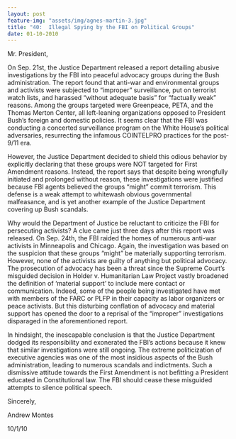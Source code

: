 ```yaml
---
layout: post
feature-img: "assets/img/agnes-martin-3.jpg"
title: "40:  Illegal Spying by the FBI on Political Groups"
date: 01-10-2010
---
```

Mr. President,

On Sep. 21st, the Justice Department released a report detailing abusive investigations by the FBI into peaceful advocacy groups during the Bush administration. The report found that anti-war and environmental groups and activists were subjected to “improper” surveillance, put on terrorist watch lists, and harassed “without adequate basis” for “factually weak” reasons. Among the groups targeted were Greenpeace, PETA, and the Thomas Merton Center, all left-leaning organizations opposed to President Bush’s foreign and domestic policies. It seems clear that the FBI was conducting a concerted surveillance program on the White House’s political adversaries, resurrecting the infamous COINTELPRO practices for the post-9/11 era.

However, the Justice Department decided to shield this odious behavior by explicitly declaring that these groups were NOT targeted for First Amendment reasons. Instead, the report says that despite being wrongfully initiated and prolonged without reason, these investigations were justified because FBI agents believed the groups “might” commit terrorism. This defense is a weak attempt to whitewash obvious governmental malfeasance, and is yet another example of the Justice Department covering up Bush scandals.

Why would the Department of Justice be reluctant to criticize the FBI for persecuting activists? A clue came just three days after this report was released. On Sep. 24th, the FBI raided the homes of numerous anti-war activists in Minneapolis and Chicago. Again, the investigation was based on the suspicion that these groups “might” be materially supporting terrorism. However, none of the activists are guilty of anything but political advocacy. The prosecution of advocacy has been a threat since the Supreme Court’s misguided decision in Holder v. Humanitarian Law Project vastly broadened the definition of ‘material support’ to include mere contact or communication. Indeed, some of the people being investigated have met with members of the FARC or PLFP in their capacity as labor organizers or peace activists. But this disturbing conflation of advocacy and material support has opened the door to a reprisal of the “improper” investigations disparaged in the aforementioned report.

In hindsight, the inescapable conclusion is that the Justice Department dodged its responsibility and exonerated the FBI’s actions because it knew that similar investigations were still ongoing. The extreme politicization of executive agencies was one of the most insidious aspects of the Bush administration, leading to numerous scandals and indictments. Such a dismissive attitude towards the First Amendment is not befitting a President educated in Constitutional law. The FBI should cease these misguided attempts to silence political speech.

Sincerely,

Andrew Montes

10/1/10 


 
 